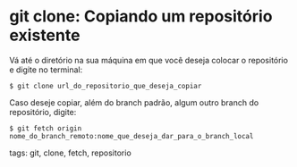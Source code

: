 # git clone: Copiando um repositório existente

Vá até o diretório na sua máquina em que você deseja colocar o repositório e digite no terminal:

```
$ git clone url_do_repositorio_que_deseja_copiar
```

Caso deseje copiar, além do branch padrão, algum outro branch do repositório, digite:

```
$ git fetch origin nome_do_branch_remoto:nome_que_deseja_dar_para_o_branch_local
```

tags: git, clone, fetch, repositorio
